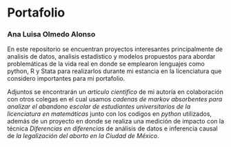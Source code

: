 # Portafolio
### Ana Luisa Olmedo Alonso
En este repositorio se encuentran proyectos interesantes principalmente de analisis de datos, analisis estadístico y modelos propuestos para abordar problemáticas de la vida real en donde se emplearon lenguajes como python, R y Stata para realizarlos durante mi estancia en la licenciatura que considero importantes para mi portafolio. 

Adjuntos se encontrarán un *articulo cientifico* de mi autoría en colaboración con otros colegas en el cual usamos *cadenas de markov absorbentes para analizar el abandono escolar de estudiantes universitarios de la licenciatura en matemáticas* junto con los codigos en *python* utilizados, además de un proyecto en donde se realiza una medición de impacto con la técnica *Diferencias en diferencias* de análisis de datos e inferencia causal de *la legalización del aborto en la Ciudad de México*.
